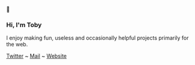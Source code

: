 👋

### Hi, I'm Toby
I enjoy making fun, useless and occasionally helpful projects primarily for the web.

[Twitter](https://twitter.com/developedbytoby) ~
[Mail](mailto:mail.toby@icloud.com) ~
[Website](https://aretav.com/toby)
